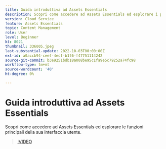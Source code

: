 ```yaml
---
title: Guida introduttiva ad Assets Essentials
description: Scopri come accedere ad Assets Essentials ed esplorare i principali aspetti della sua interfaccia utente.
version: Cloud Service
feature: Assets Essentials
topic: Content Management
role: User
level: Beginner
kt: 8021
thumbnail: 336005.jpeg
last-substantial-update: 2022-10-03T00:00:00Z
exl-id: a0accb94-ceef-4ecf-b1f6-f47751114242
source-git-commit: b3e9251bdb18a008be95c1fa9e5c79252a74fc98
workflow-type: tm+mt
source-wordcount: '40'
ht-degree: 0%

---
```


# Guida introduttiva ad Assets Essentials

Scopri come accedere ad Assets Essentials ed esplorare le funzioni principali della sua interfaccia utente.

>[!VIDEO](https://video.tv.adobe.com/v/336005?quality=12&learn=on)
